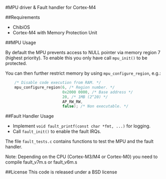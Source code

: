 #MPU driver & Fault handler for Cortex-M4

##Requirements

* ChibiOS
* Cortex-M4 with Memory Protection Unit

##MPU Usage

By default the MPU prevents access to NULL pointer via memory region 7 (highest priority).
To enable this you only have call `mpu_init()` to be protected.

You can then further restrict memory by using `mpu_configure_region`, e.g.:

```cpp
    /* Disable code execution from RAM. */
    mpu_configure_region(6, /* Region number. */
                         0x2000 0000, /* Base address */
                         20, /* 1MB (2^20) */
                         AP_RW_RW,
                         false); /* Non executable. */
```

##Fault Handler Usage

* Implement `void fault_printf(const char *fmt, ...)` for logging.
* Call `fault_init()` to enable the fault IRQs.

The file `fault_tests.c` contains functions to test the MPU and the fault handler.

Note: Depending on the CPU (Cortex-M3/M4 or Cortex-M0) you need to compile fault_v7m.s or fault_v6m.s

##License
This code is released under a BSD license
